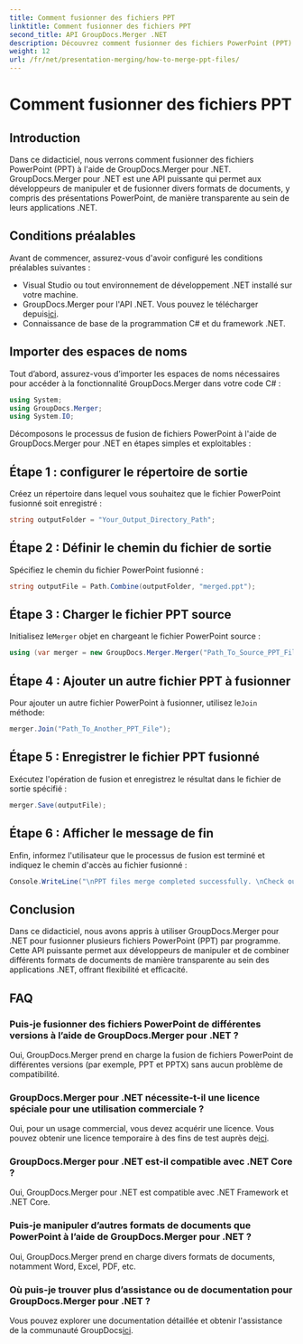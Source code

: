```yaml
---
title: Comment fusionner des fichiers PPT
linktitle: Comment fusionner des fichiers PPT
second_title: API GroupDocs.Merger .NET
description: Découvrez comment fusionner des fichiers PowerPoint (PPT) à l'aide de GroupDocs.Merger pour .NET sans effort. Améliorez vos applications .NET avec cette puissante API.
weight: 12
url: /fr/net/presentation-merging/how-to-merge-ppt-files/
---
```


# Comment fusionner des fichiers PPT

## Introduction
Dans ce didacticiel, nous verrons comment fusionner des fichiers PowerPoint (PPT) à l'aide de GroupDocs.Merger pour .NET. GroupDocs.Merger pour .NET est une API puissante qui permet aux développeurs de manipuler et de fusionner divers formats de documents, y compris des présentations PowerPoint, de manière transparente au sein de leurs applications .NET.
## Conditions préalables
Avant de commencer, assurez-vous d'avoir configuré les conditions préalables suivantes :
- Visual Studio ou tout environnement de développement .NET installé sur votre machine.
-  GroupDocs.Merger pour l'API .NET. Vous pouvez le télécharger depuis[ici](https://releases.groupdocs.com/merger/net/).
- Connaissance de base de la programmation C# et du framework .NET.

## Importer des espaces de noms
Tout d’abord, assurez-vous d’importer les espaces de noms nécessaires pour accéder à la fonctionnalité GroupDocs.Merger dans votre code C# :
```csharp
using System; 
using GroupDocs.Merger;
using System.IO;
```

Décomposons le processus de fusion de fichiers PowerPoint à l'aide de GroupDocs.Merger pour .NET en étapes simples et exploitables :
## Étape 1 : configurer le répertoire de sortie
Créez un répertoire dans lequel vous souhaitez que le fichier PowerPoint fusionné soit enregistré :
```csharp
string outputFolder = "Your_Output_Directory_Path";
```
## Étape 2 : Définir le chemin du fichier de sortie
Spécifiez le chemin du fichier PowerPoint fusionné :
```csharp
string outputFile = Path.Combine(outputFolder, "merged.ppt");
```
## Étape 3 : Charger le fichier PPT source
 Initialisez le`Merger` objet en chargeant le fichier PowerPoint source :
```csharp
using (var merger = new GroupDocs.Merger.Merger("Path_To_Source_PPT_File"))
```
## Étape 4 : Ajouter un autre fichier PPT à fusionner
 Pour ajouter un autre fichier PowerPoint à fusionner, utilisez le`Join` méthode:
```csharp
merger.Join("Path_To_Another_PPT_File");
```
## Étape 5 : Enregistrer le fichier PPT fusionné
Exécutez l'opération de fusion et enregistrez le résultat dans le fichier de sortie spécifié :
```csharp
merger.Save(outputFile);
```
## Étape 6 : Afficher le message de fin
Enfin, informez l'utilisateur que le processus de fusion est terminé et indiquez le chemin d'accès au fichier fusionné :
```csharp
Console.WriteLine("\nPPT files merge completed successfully. \nCheck output in {0}", outputFolder);
```

## Conclusion
Dans ce didacticiel, nous avons appris à utiliser GroupDocs.Merger pour .NET pour fusionner plusieurs fichiers PowerPoint (PPT) par programme. Cette API puissante permet aux développeurs de manipuler et de combiner différents formats de documents de manière transparente au sein des applications .NET, offrant flexibilité et efficacité.

## FAQ
### Puis-je fusionner des fichiers PowerPoint de différentes versions à l’aide de GroupDocs.Merger pour .NET ?
Oui, GroupDocs.Merger prend en charge la fusion de fichiers PowerPoint de différentes versions (par exemple, PPT et PPTX) sans aucun problème de compatibilité.
### GroupDocs.Merger pour .NET nécessite-t-il une licence spéciale pour une utilisation commerciale ?
 Oui, pour un usage commercial, vous devez acquérir une licence. Vous pouvez obtenir une licence temporaire à des fins de test auprès de[ici](https://purchase.groupdocs.com/temporary-license/).
### GroupDocs.Merger pour .NET est-il compatible avec .NET Core ?
Oui, GroupDocs.Merger pour .NET est compatible avec .NET Framework et .NET Core.
### Puis-je manipuler d’autres formats de documents que PowerPoint à l’aide de GroupDocs.Merger pour .NET ?
Oui, GroupDocs.Merger prend en charge divers formats de documents, notamment Word, Excel, PDF, etc.
### Où puis-je trouver plus d’assistance ou de documentation pour GroupDocs.Merger pour .NET ?
Vous pouvez explorer une documentation détaillée et obtenir l'assistance de la communauté GroupDocs[ici](https://forum.groupdocs.com/c/merger/32).